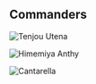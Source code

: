 ## Commanders

![Tenjou Utena](/Tenjou%20Utena.png)

![Himemiya Anthy](/Himemiya%20Anthy.png)

![Cantarella](/Cantarella.png)
